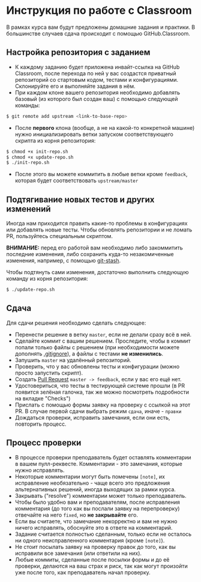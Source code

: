 # Инструкция по работе с Classroom

В рамках курса вам будут предложены домашние задания и практики. В большинстве случаев сдача происходит с помощью GitHub.Classroom.

## Настройка репозитория с заданием

* К каждому заданию будет приложена инвайт-ссылка на GitHub Classroom, после перехода по ней у вас создастся приватный репозиторий со стартовым кодом, тестами и конфигурациями. Склонируйте его и выполняйте задания в нём.
* При каждом клоне вашего репозитория необходимо добавлять базовый (из которого был создан ваш) с помощью следующей команды: 
```bash
$ git remote add upstream <link-to-base-repo>
```
* После **первого** клона (вообще, а не на какой-то конкретной машине) нужно инициализировать ветки запуском соответствующего скрипта из корня репозитория:
```bash
$ chmod +x init-repo.sh
$ chmod +x update-repo.sh
$ ./init-repo.sh
```
* После этого вы можете коммитить в любые ветки кроме `feedback`, которая будет соответствовать `upstream/master`

## Подтягивание новых тестов и других изменений

Иногда нам приходится править какие-то проблемы в конфигурациях или добавлять новые тесты. Чтобы обновлять репозитории и не ломать PR, пользуйтесь специальным скриптом. 

**ВНИМАНИЕ:** перед его работой вам необходимо либо закоммитить последние изменения, либо сохранить куда-то незакомиченные изменения, например, с помощью [git-stash](https://git-scm.com/docs/git-stash). 

Чтобы подтянуть сами изменения, достаточно выполнить следующую команду из корня репозитория:
```bash
$ ./update-repo.sh
```

## Сдача

Для сдачи решения необходимо сделать следующее:
* Перенести решение в ветку `master`, если не делали сразу всё в ней.
* Сделайте коммит с вашим решением. Проследите, чтобы в коммит попали только файлы с решением (при необходимости можете дополнять [.gitignore](https://git-scm.com/docs/gitignore)), а файлы с тестами **не изменились**.
* Запушить `master` на удалённый репозиторий.
* Проверить, что у вас обновлены тесты и конфигурации (можно просто запустить скрипт).
* Создать [Pull Request](https://docs.github.com/en/github/collaborating-with-issues-and-pull-requests/creating-a-pull-request) `master -> feedback`, если у вас его ещё нет.
* Удостовериться, что тесты в тестирующей системе прошли (в PR появится зелёная галочка, так же можно посмотреть подробности на вкладке "Checks")
* Прислать с помощью формы заявку на проверку с ссылкой на этот PR. В случае первой сдачи выбрать режим `сдача`, иначе - `правки`
* Дождаться проверки, исправить замечания, если они есть, повторить процесс.

## Процесс проверки

* В процессе проверки преподаватель будет оставлять комментарии в вашем пулл-реквесте. Комментарии - это замечания, которые нужно исправлять.
* Некоторые комментарии могут быть помечены `[note]`, их исправление необязательно - чаще всего это предложения альтернативных решений, иногда выходящих за рамки курса.
* Закрывать ("resolve") комментарии может только преподаватель.
* Чтобы было удобно вам и преподавателям, после исправления комментария (до того как вы послали заявку на перепроверку) отвечайте на него `fixed`, но **не закрывайте** его.
* Если вы считаете, что замечание некорректно и вам не нужно ничего исправлять, обоснуйте это в ответе на комментарий.
* Задание считается полностью сделанным, только если не осталось ни одного неисправленного комментария (кроме `[note]`).
* Не стоит посылать заявку на проверку правок до того, как вы исправили все замечания (или ответили на них).
* Любые коммиты, сделанные после посылки формы и до её проверки, делаются на ваш страх и риск, так как могут произойти уже после того, как преподаватель начал проверку.
